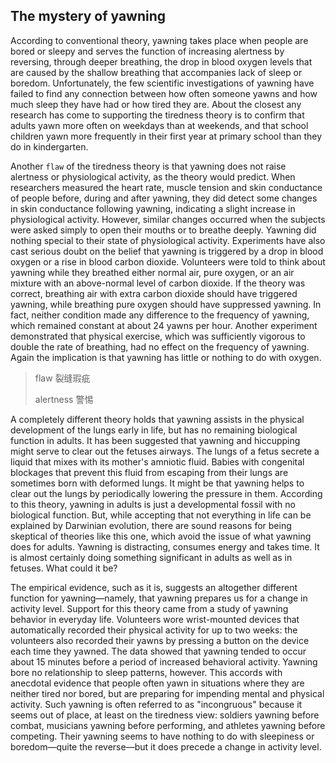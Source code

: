 ## The mystery of yawning

According to conventional theory, yawning takes place when people are bored or sleepy and serves the function of increasing alertness by reversing, through deeper breathing, the drop in blood oxygen levels that are caused by the shallow breathing that accompanies lack of sleep or boredom. Unfortunately, the few scientific investigations of yawning have failed to find any connection between how often someone yawns and how much sleep they have had or how tired they are. About the closest any research has come to supporting the tiredness theory is to confirm that adults yawn more often on weekdays than at weekends, and that school children yawn more frequently in their first year at primary school than they do in kindergarten.

Another `flaw` of the tiredness theory is that yawning does not raise alertness or physiological activity, as the theory would predict. When researchers measured the heart rate, muscle tension and skin conductance of people before, during and after yawning, they did detect some changes in skin conductance following yawning, indicating a slight increase in physiological activity. However, similar changes occurred when the subjects were asked simply to open their mouths or to breathe deeply. Yawning did nothing special to their state of physiological activity. Experiments have also cast serious doubt on the belief that yawning is triggered by a drop in blood oxygen or a rise in blood carbon dioxide. Volunteers were told to think about yawning while they breathed either normal air, pure oxygen, or an air mixture with an above-normal level of carbon dioxide. If the theory was correct, breathing air with extra carbon dioxide should have triggered yawning, while breathing pure oxygen should have suppressed yawning. In fact, neither condition made any difference to the frequency of yawning, which remained constant at about 24 yawns per hour. Another experiment demonstrated that physical exercise, which was sufficiently vigorous to double the rate of breathing, had no effect on the frequency of yawning. Again the implication is that yawning has little or nothing to do with oxygen.

> flaw 裂缝瑕疵
>
> alertness 警惕

A completely different theory holds that yawning assists in the physical development of the lungs early in life, but has no remaining biological function in adults. It has been suggested that yawning and hiccupping might serve to clear out the fetuses airways. The lungs of a fetus secrete a liquid that mixes with its mother's amniotic fluid. Babies with congenital blockages that prevent this fluid from escaping from their lungs are sometimes born with deformed lungs. It might be that yawning helps to clear out the lungs by periodically lowering the pressure in them. According to this theory, yawning in adults is just a developmental fossil with no biological function. But, while accepting that not everything in life can be explained by Darwinian evolution, there are sound reasons for being skeptical of theories like this one, which avoid the issue of what yawning does for adults. Yawning is distracting, consumes energy and takes time. It is almost certainly doing something significant in adults as well as in fetuses. What could it be?

The empirical evidence, such as it is, suggests an altogether different function for yawning—namely, that yawning prepares us for a change in activity level. Support for this theory came from a study of yawning behavior in everyday life. Volunteers wore wrist-mounted devices that automatically recorded their physical activity for up to two weeks: the volunteers also recorded their yawns by pressing a button on the device each time they yawned. The data showed that yawning tended to occur about 15 minutes before a period of increased behavioral activity. Yawning bore no relationship to sleep patterns, however. This accords with anecdotal evidence that people often yawn in situations where they are neither tired nor bored, but are preparing for impending mental and physical activity. Such yawning is often referred to as "incongruous" because it seems out of place, at least on the tiredness view: soldiers yawning before combat, musicians yawning before performing, and athletes yawning before competing. Their yawning seems to have nothing to do with sleepiness or boredom—quite the reverse—but it does precede a change in activity level.